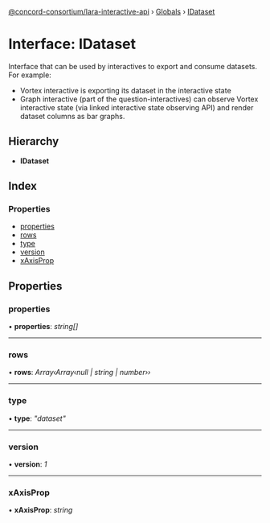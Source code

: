 [@concord-consortium/lara-interactive-api](../README.md) › [Globals](../globals.md) › [IDataset](idataset.md)

# Interface: IDataset

Interface that can be used by interactives to export and consume datasets. For example:
- Vortex interactive is exporting its dataset in the interactive state
- Graph interactive (part of the question-interactives) can observe Vortex interactive state
  (via linked interactive state observing API) and render dataset columns as bar graphs.

## Hierarchy

* **IDataset**

## Index

### Properties

* [properties](idataset.md#properties)
* [rows](idataset.md#rows)
* [type](idataset.md#type)
* [version](idataset.md#version)
* [xAxisProp](idataset.md#xaxisprop)

## Properties

###  properties

• **properties**: *string[]*

___

###  rows

• **rows**: *Array‹Array‹null | string | number››*

___

###  type

• **type**: *"dataset"*

___

###  version

• **version**: *1*

___

###  xAxisProp

• **xAxisProp**: *string*
